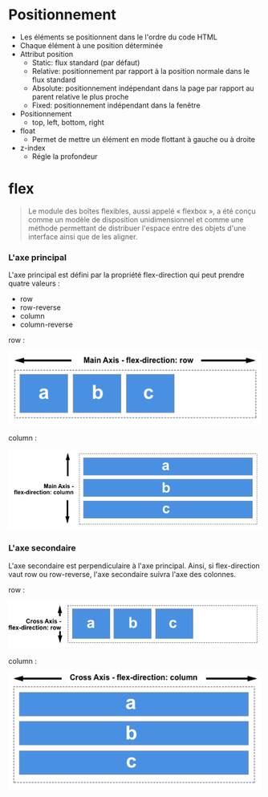 # Positionnement

- Les éléments se positionnent dans le l'ordre du code HTML
- Chaque élément à une position déterminée
- Attribut position
  - Static: flux standard (par défaut)
  - Relative: positionnement par rapport à la position normale dans le flux standard
  - Absolute: positionnement indépendant dans la page par rapport au parent relative le plus proche
  - Fixed: positionnement indépendant dans la fenêtre
- Positionnement
  - top, left, bottom, right
- float
  - Permet de mettre un élément en mode flottant à gauche ou à droite
- z-index
  - Régle la profondeur

# flex

> Le module des boîtes flexibles, aussi appelé « flexbox », a été conçu comme un modèle de disposition unidimensionnel et comme une méthode permettant de distribuer l'espace entre des objets d'une interface ainsi que de les aligner.

### L'axe principal

L'axe principal est défini par la propriété flex-direction qui peut prendre quatre valeurs :

- row
- row-reverse
- column
- column-reverse

row :

![](./row.png)

column :

![](./column.png)

### L'axe secondaire

L'axe secondaire est perpendiculaire à l'axe principal. Ainsi, si flex-direction vaut row ou row-reverse, l'axe secondaire suivra l'axe des colonnes.

row :

![](./row-axis.png)

column :

![](./column-axis.png)
